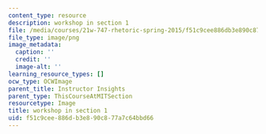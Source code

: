 ```yaml
---
content_type: resource
description: workshop in section 1
file: /media/courses/21w-747-rhetoric-spring-2015/f51c9cee886db3e890c877a7c64bbd66_edu_b-recitation-workshop.png
file_type: image/png
image_metadata:
  caption: ''
  credit: ''
  image-alt: ''
learning_resource_types: []
ocw_type: OCWImage
parent_title: Instructor Insights
parent_type: ThisCourseAtMITSection
resourcetype: Image
title: workshop in section 1
uid: f51c9cee-886d-b3e8-90c8-77a7c64bbd66
---
```

